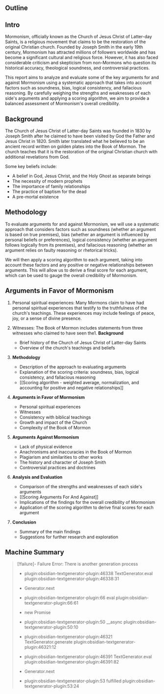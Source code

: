 ## Outline

## Intro

Mormonism, officially known as the Church of Jesus Christ of Latter-day Saints, is a religious movement that claims to be the restoration of the original Christian church. Founded by Joseph Smith in the early 19th century, Mormonism has attracted millions of followers worldwide and has become a significant cultural and religious force. However, it has also faced considerable criticism and skepticism from non-Mormons who question its historical accuracy, theological soundness, and controversial practices.

This report aims to analyze and evaluate some of the key arguments for and against Mormonism using a systematic approach that takes into account factors such as soundness, bias, logical consistency, and fallacious reasoning. By carefully weighing the strengths and weaknesses of each side's arguments and applying a scoring algorithm, we aim to provide a balanced assessment of Mormonism's overall credibility.

## Background

The Church of Jesus Christ of Latter-day Saints was founded in 1830 by Joseph Smith after he claimed to have been visited by God the Father and Jesus Christ in 1820. Smith later translated what he believed to be an ancient record written on golden plates into the Book of Mormon. The church teaches that it is the restoration of the original Christian church with additional revelations from God.

Some key beliefs include:
- A belief in God, Jesus Christ, and the Holy Ghost as separate beings
- The necessity of modern prophets
- The importance of family relationships
- The practice of baptism for the dead
- A pre-mortal existence

## Methodology

To evaluate arguments for and against Mormonism, we will use a systematic approach that considers factors such as soundness (whether an argument is based on true premises), bias (whether an argument is influenced by personal beliefs or preferences), logical consistency (whether an argument follows logically from its premises), and fallacious reasoning (whether an argument relies on faulty reasoning or rhetorical tricks).

We will then apply a scoring algorithm to each argument, taking into account these factors and any positive or negative relationships between arguments. This will allow us to derive a final score for each argument, which can be used to gauge the overall credibility of Mormonism.

## Arguments in Favor of Mormonism

1. Personal spiritual experiences: Many Mormons claim to have had personal spiritual experiences that testify to the truthfulness of the church's teachings. These experiences may include feelings of peace, joy, or a sense of divine presence.

2. Witnesses: The Book of Mormon includes statements from three witnesses who claimed to have seen the1.  **Background**
    
    -   Brief history of the Church of Jesus Christ of Latter-day Saints
    -   Overview of the church's teachings and beliefs
2.  **Methodology**
    
    -   Description of the approach to evaluating arguments
    -   Explanation of the scoring criteria: soundness, bias, logical consistency, and fallacious reasoning
    -   [[Scoring algorithm - weighted average, normalization, and accounting for positive and negative relationships]]
3.  **Arguments in Favor of Mormonism**
    
    -   Personal spiritual experiences
    -   Witnesses
    -   Consistency with biblical teachings
    -   Growth and impact of the Church
    -   Complexity of the Book of Mormon
4.  **Arguments Against Mormonism**
    
    -   Lack of physical evidence
    -   Anachronisms and inaccuracies in the Book of Mormon
    -   Plagiarism and similarities to other works
    -   The history and character of Joseph Smith
    -   Controversial practices and doctrines
5.  **Analysis and Evaluation**
    
    -   Comparison of the strengths and weaknesses of each side's arguments
    - [[Scoring Arguments For And Against]]
    -   Implications of the findings for the overall credibility of Mormonism
    -   Application of the scoring algorithm to derive final scores for each argument
6.  **Conclusion**
    
    -   Summary of the main findings
    -   Suggestions for further research and exploration

## Machine Summary


> [!failure]- Failure 
>   Error: There is another generation process
>   
>   - plugin:obsidian-textgenerator-plugin:46338 TextGenerator.eval
>     plugin:obsidian-textgenerator-plugin:46338:31
>   
>   - Generator.next
>   
>   - plugin:obsidian-textgenerator-plugin:66 eval
>     plugin:obsidian-textgenerator-plugin:66:61
>   
>   - new Promise
>   
>   - plugin:obsidian-textgenerator-plugin:50 __async
>     plugin:obsidian-textgenerator-plugin:50:10
>   
>   - plugin:obsidian-textgenerator-plugin:46321 TextGenerator.generate
>     plugin:obsidian-textgenerator-plugin:46321:12
>   
>   - plugin:obsidian-textgenerator-plugin:46391 TextGenerator.eval
>     plugin:obsidian-textgenerator-plugin:46391:82
>   
>   - Generator.next
>   
>   - plugin:obsidian-textgenerator-plugin:53 fulfilled
>     plugin:obsidian-textgenerator-plugin:53:24
>   
>  
